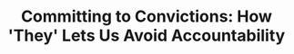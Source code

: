 ---
title: "Committing to Convictions: How 'They' Lets Us Avoid Accountability"
id: committing-to-convictions
weight: 3
---